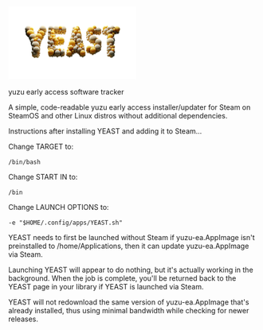 <img src="https://raw.githubusercontent.com/styromaniac/YEAST/main/YEAST-hero.png" width="256">

yuzu early access software tracker

A simple, code-readable yuzu early access installer/updater for Steam on SteamOS and other Linux distros without additional dependencies.

Instructions after installing YEAST and adding it to Steam...

Change TARGET to:
```
/bin/bash
```
Change START IN to:
```
/bin
```
Change LAUNCH OPTIONS to:
```
-e "$HOME/.config/apps/YEAST.sh"
```

YEAST needs to first be launched without Steam if yuzu-ea.AppImage isn't preinstalled to /home/Applications, then it can update yuzu-ea.AppImage via Steam.

Launching YEAST will appear to do nothing, but it's actually working in the background. When the job is complete, you'll be returned back to the YEAST page in your library if YEAST is launched via Steam.

YEAST will not redownload the same version of yuzu-ea.AppImage that's already installed, thus using minimal bandwidth while checking for newer releases.
